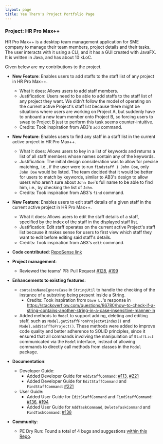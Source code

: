 ```yaml
---
layout: page
title: Yee Thern's Project Portfolio Page
---
```


### Project: HR Pro Max++

HR Pro Max++ is a desktop team management application for SME company to manage their team members, project details and their tasks.
The user interacts with it using a CLI, and it has a GUI created with JavaFX.
It is written in Java, and has about 10 kLoC.

Given below are my contributions to the project.

* **New Feature**: Enables users to add staffs to the staff list of any project in HR Pro Max++.
    * What it does: Allows users to add staff members.
    * Justification: Users need to be able to add staffs to the staff list of any project they want. We didn't follow the model
    of operating on the current active Project's staff list because there might be situations where users are working on Project A,
    but suddenly have to onboard a new team member onto Project B, so forcing users to swap to Project B just to perform this task
    seems counter-intuitive.
    * Credits: Took inspiration from AB3's `add` command.

* **New Feature**: Enables users to find any staff in  a staff list in the current active project in HR Pro Max++.
  * What it does: Allows users to key in a list of keywords and returns a list of all staff members whose names contain
  any of the keywords.
  * Justification: The initial design consideration was to allow for precise matching, i.e., if the user were to run `findstaff 1 John Doe`,
  only `John Doe` would be listed. The team decided that it would be better for users to match by keywords, similar to AB3's design
  to allow users who aren't sure about `John Doe`'s full name to be able to find him, i.e., by checking the list of `John`.
  * Credits: Took inspiration from AB3's `find` command.

* **New Feature**:  Enables users to edit staff details of a given staff in the current active project in HR Pro Max++.
  * What it does: Allows users to edit the staff details of a staff, specified by the index of the staff in the displayed staff list.
  * Justification: Edit staff operates on the current active Project's staff list because it makes sense for users to first view
  which staff they want to edit before editing said staff's details.
  * Credits: Took inspiration from AB3's `edit` command.

* **Code contributed**: [RepoSense link](https://nus-cs2103-ay2223s1.github.io/tp-dashboard/?search=augustdespair&breakdown=true)

* **Project management**:
  * Reviewed the teams' PR: Pull Request [#128](https://github.com/AY2223S1-CS2103T-T09-3/tp/pull/128), [#199](https://github.com/AY2223S1-CS2103T-T09-3/tp/pull/199)

* **Enhancements to existing features**:
  * `containsNameIgnoreCase` in `StringUtil` to handle the checking of the instance of a substring being present inside a String.
    * Credits: Took inspiration from `Dave L.`'s response in https://stackoverflow.com/questions/86780/how-to-check-if-a-string-contains-another-string-in-a-case-insensitive-manner-in
  * Added methods to `Model` to support adding, deleting and editing staff, such as `Model.getStaffFromProjectAtIndex()` and 
  `Model.addStaffToProject()`. These methods were added to improve code quality and better adherence to SOLID principles, since it 
  ensured that all commands involving the manipulation of `StaffList` communicated via the `Model` interface, instead of allowing 
  commands to directly call methods from classes in the `Model` package. 

* **Documentation**:
  * Developer Guide:
    * Added Developer Guide for `AddStaffCommand`:  [#113](https://github.com/AY2223S1-CS2103T-T09-3/tp/pull/113), [#221](https://github.com/AY2223S1-CS2103T-T09-3/tp/pull/221/) 
    * Added Developer Guide for `EditStaffCommand` and `FindStaffCommand`: [#221](https://github.com/AY2223S1-CS2103T-T09-3/tp/pull/221/)
  * User Guide:
    * Added User Guide for `EditStaffCommand` and `FindStaffCommand`: [#136](https://github.com/AY2223S1-CS2103T-T09-3/tp/pull/136/), [#194](https://github.com/AY2223S1-CS2103T-T09-3/tp/pull/194/)
    * Added User Guide for `AddTaskCommand`, `DeleteTaskCommand` and `FindTaskCommand`: [#138](https://github.com/AY2223S1-CS2103T-T09-3/tp/pull/138/)
* **Community**:
  * PE Dry Run: Found a total of 4 bugs and suggestions [within this Repo](https://github.com/AugustDespair/ped).
